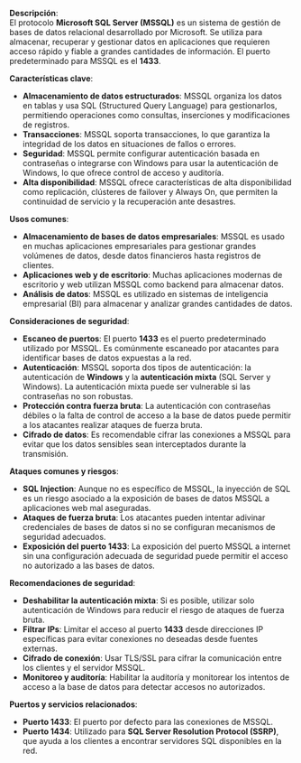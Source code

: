**Descripción**:  
El protocolo **Microsoft SQL Server (MSSQL)** es un sistema de gestión de bases de datos relacional desarrollado por Microsoft. Se utiliza para almacenar, recuperar y gestionar datos en aplicaciones que requieren acceso rápido y fiable a grandes cantidades de información. El puerto predeterminado para MSSQL es el **1433**.

**Características clave**:
- **Almacenamiento de datos estructurados**: MSSQL organiza los datos en tablas y usa SQL (Structured Query Language) para gestionarlos, permitiendo operaciones como consultas, inserciones y modificaciones de registros.
- **Transacciones**: MSSQL soporta transacciones, lo que garantiza la integridad de los datos en situaciones de fallos o errores.
- **Seguridad**: MSSQL permite configurar autenticación basada en contraseñas o integrarse con Windows para usar la autenticación de Windows, lo que ofrece control de acceso y auditoría.
- **Alta disponibilidad**: MSSQL ofrece características de alta disponibilidad como replicación, clústeres de failover y Always On, que permiten la continuidad de servicio y la recuperación ante desastres.

**Usos comunes**:
- **Almacenamiento de bases de datos empresariales**: MSSQL es usado en muchas aplicaciones empresariales para gestionar grandes volúmenes de datos, desde datos financieros hasta registros de clientes.
- **Aplicaciones web y de escritorio**: Muchas aplicaciones modernas de escritorio y web utilizan MSSQL como backend para almacenar datos.
- **Análisis de datos**: MSSQL es utilizado en sistemas de inteligencia empresarial (BI) para almacenar y analizar grandes cantidades de datos.

**Consideraciones de seguridad**:
- **Escaneo de puertos**: El puerto **1433** es el puerto predeterminado utilizado por MSSQL. Es comúnmente escaneado por atacantes para identificar bases de datos expuestas a la red.
- **Autenticación**: MSSQL soporta dos tipos de autenticación: la autenticación de **Windows** y la **autenticación mixta** (SQL Server y Windows). La autenticación mixta puede ser vulnerable si las contraseñas no son robustas.
- **Protección contra fuerza bruta**: La autenticación con contraseñas débiles o la falta de control de acceso a la base de datos puede permitir a los atacantes realizar ataques de fuerza bruta.
- **Cifrado de datos**: Es recomendable cifrar las conexiones a MSSQL para evitar que los datos sensibles sean interceptados durante la transmisión.

**Ataques comunes y riesgos**:
- **SQL Injection**: Aunque no es específico de MSSQL, la inyección de SQL es un riesgo asociado a la exposición de bases de datos MSSQL a aplicaciones web mal aseguradas.
- **Ataques de fuerza bruta**: Los atacantes pueden intentar adivinar credenciales de bases de datos si no se configuran mecanismos de seguridad adecuados.
- **Exposición del puerto 1433**: La exposición del puerto MSSQL a internet sin una configuración adecuada de seguridad puede permitir el acceso no autorizado a las bases de datos.

**Recomendaciones de seguridad**:
- **Deshabilitar la autenticación mixta**: Si es posible, utilizar solo autenticación de Windows para reducir el riesgo de ataques de fuerza bruta.
- **Filtrar IPs**: Limitar el acceso al puerto **1433** desde direcciones IP específicas para evitar conexiones no deseadas desde fuentes externas.
- **Cifrado de conexión**: Usar TLS/SSL para cifrar la comunicación entre los clientes y el servidor MSSQL.
- **Monitoreo y auditoría**: Habilitar la auditoría y monitorear los intentos de acceso a la base de datos para detectar accesos no autorizados.

**Puertos y servicios relacionados**:
- **Puerto 1433**: El puerto por defecto para las conexiones de MSSQL.
- **Puerto 1434**: Utilizado para **SQL Server Resolution Protocol (SSRP)**, que ayuda a los clientes a encontrar servidores SQL disponibles en la red.
